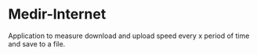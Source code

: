 # Medir-Internet
 Application to measure download and upload speed every x period of time and save to a file.
